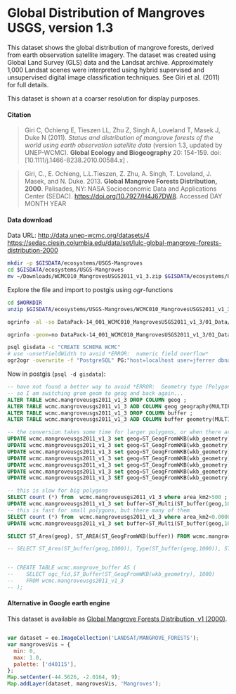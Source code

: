 # Global Distribution of Mangroves USGS, version 1.3

This dataset shows the global distribution of mangrove forests, derived from earth observation satellite imagery. The dataset was created using Global Land Survey (GLS) data and the Landsat archive. Approximately 1,000 Landsat scenes were interpreted using hybrid supervised and unsupervised digital image classification techniques. See Giri et al. (2011) for full details.

This dataset is shown at a coarser resolution for display purposes.

#### Citation

> Giri C, Ochieng E, Tieszen LL, Zhu Z, Singh A, Loveland T, Masek J, Duke N (2011). *Status and distribution of mangrove forests of the world using earth observation satellite data* (version 1.3, updated by UNEP-WCMC). **Global Ecology and Biogeography** 20: 154-159. doi: [10.1111/j.1466-8238.2010.00584.x] .

> Giri, C., E. Ochieng, L.L.Tieszen, Z. Zhu, A. Singh, T. Loveland, J. Masek, and N. Duke. 2013. **Global Mangrove Forests Distribution, 2000**. Palisades, NY: NASA Socioeconomic Data and Applications Center (SEDAC). https://doi.org/10.7927/H4J67DW8. Accessed DAY MONTH YEAR


#### Data download
 Data URL: http://data.unep-wcmc.org/datasets/4
https://sedac.ciesin.columbia.edu/data/set/lulc-global-mangrove-forests-distribution-2000

```sh
mkdir -p $GISDATA/ecosystems/USGS-Mangroves
cd $GISDATA/ecosystems/USGS-Mangroves
mv ~/Downloads/WCMC010_MangrovesUSGS2011_v1_3.zip $GISDATA/ecosystems/USGS-Mangroves

```

Explore the file and import to postgis using *ogr*-functions

```sh
cd $WORKDIR
unzip $GISDATA/ecosystems/USGS-Mangroves/WCMC010_MangrovesUSGS2011_v1_3.zip

ogrinfo -al -so DataPack-14_001_WCMC010_MangrovesUSGS2011_v1_3/01_Data/

ogrinfo -geom=no DataPack-14_001_WCMC010_MangrovesUSGS2011_v1_3/01_Data/ -sql "SELECT grid_code,ISO3,PARISO3,CTYPE FROM \"14_001_WCMC010_MangroveUSGS2011_v1_3\""

psql gisdata -c "CREATE SCHEMA WCMC"
# use -unsetFieldWidth to avoid *ERROR:  numeric field overflow*
ogr2ogr -overwrite -f "PostgreSQL" PG:"host=localhost user=jferrer dbname=gisdata" -unsetFieldWidth -lco SCHEMA=wcmc DataPack-14_001_WCMC010_MangrovesUSGS2011_v1_3/01_Data/14_001_WCMC010_MangroveUSGS2011_v1_3.shp -nln MangroveUSGS2011_v1_3 -nlt PROMOTE_TO_MULTI

```

Now in postgis (`psql -d gisdata`):

```sql
-- have not found a better way to avoid *ERROR:  Geometry type (Polygon) does not match column type (MultiPolygon)*
-- so I am switching grom geom to geog and back again...
ALTER TABLE wcmc.mangroveusgs2011_v1_3 DROP COLUMN geog ;
ALTER TABLE wcmc.mangroveusgs2011_v1_3 ADD COLUMN geog geography(MULTIPOLYGON,4326) DEFAULT NULL;
ALTER TABLE wcmc.mangroveusgs2011_v1_3 DROP COLUMN buffer ;
ALTER TABLE wcmc.mangroveusgs2011_v1_3 ADD COLUMN buffer geometry(MULTIPOLYGON,4326) DEFAULT NULL;

-- the conversion takes some time for larger polygons, or when there are many thousands of them
UPDATE wcmc.mangroveusgs2011_v1_3 set geog=ST_GeogFromWKB(wkb_geometry) where area_km2>100 AND geog IS NULL;
UPDATE wcmc.mangroveusgs2011_v1_3 set geog=ST_GeogFromWKB(wkb_geometry) where area_km2>1 AND geog IS NULL;
UPDATE wcmc.mangroveusgs2011_v1_3 set geog=ST_GeogFromWKB(wkb_geometry) where area_km2<0.00000005 AND geog IS NULL;
UPDATE wcmc.mangroveusgs2011_v1_3 set geog=ST_GeogFromWKB(wkb_geometry) where area_km2<0.00005 AND geog IS NULL;
UPDATE wcmc.mangroveusgs2011_v1_3 set geog=ST_GeogFromWKB(wkb_geometry) where area_km2<0.005 AND geog IS NULL;
UPDATE wcmc.mangroveusgs2011_v1_3 set geog=ST_GeogFromWKB(wkb_geometry) where area_km2<0.05 AND geog IS NULL;
UPDATE wcmc.mangroveusgs2011_v1_3 SET geog=ST_GeogFromWKB(wkb_geometry) WHERE geog IS NULL;

-- this is slow for big polygons
SELECT count (*) from  wcmc.mangroveusgs2011_v1_3 where area_km2>500 ;
UPDATE wcmc.mangroveusgs2011_v1_3 set buffer=ST_Multi(ST_buffer(geog,1000)::geometry) where area_km2>1 AND geog IS NOT NULL AND buffer IS NULL;
-- this is fast for small polygons, but there many of them
SELECT count (*) from  wcmc.mangroveusgs2011_v1_3 where area_km2<0.0000000005 ;
UPDATE wcmc.mangroveusgs2011_v1_3 set buffer=ST_Multi(ST_buffer(geog,1000)::geometry) where area_km2<0.05 AND geog IS NOT NULL AND buffer IS NULL;

SELECT ST_Area(geog), ST_AREA(ST_GeogFromWKB(buffer)) FROM wcmc.mangroveusgs2011_v1_3 where buffer is NOT NULL LIMIT 20;

-- SELECT ST_Area(ST_buffer(geog,1000)), Type(ST_buffer(geog,1000)), ST_Area(geog),ST_Area(wkb_geometry) FROM wcmc.mangroveusgs2011_v1_3 WHERE area_km2>1000 limit 10;


-- CREATE TABLE wcmc.mangrove_buffer AS (
--    SELECT ogc_fid,ST_Buffer(ST_GeogFromWKB(wkb_geometry), 1000)
--    FROM wcmc.mangroveusgs2011_v1_3
-- );

```

#### Alternative in Google earth engine

This dataset is available as [Global Mangrove Forests Distribution, v1 (2000)](https://developers.google.com/earth-engine/datasets/catalog/LANDSAT_MANGROVE_FORESTS).

```js

var dataset = ee.ImageCollection('LANDSAT/MANGROVE_FORESTS');
var mangrovesVis = {
  min: 0,
  max: 1.0,
  palette: ['d40115'],
};
Map.setCenter(-44.5626, -2.0164, 9);
Map.addLayer(dataset, mangrovesVis, 'Mangroves');

```
